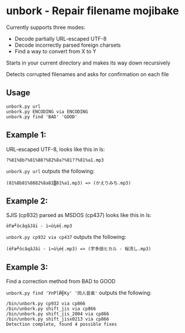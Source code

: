 # unbork - Repair filename mojibake

Currently supports three modes:
* Decode partially URL-escaped UTF-8
* Decode incorrectly parsed foreign charsets
* Find a way to convert from X to Y

Starts in your current directory and makes its way down recursively

Detects corrupted filenames and asks for confirmation on each file


## Usage
    unbork.py url
    unbork.py ENCODING via ENCODING
    unbork.py find 'BAD' 'GOOD'

## Example 1:
URL-escaped UTF-8, looks like this in ls:

    ?%81%8b?%81%88?%82%8a?%81??%81%a1.mp3
    
`unbork.py url` outputs the following:

    (81%8b81%8882%8a81▒81%a1.mp3) => (かえりみち.mp3)

## Example 2:
SJIS (cp932) parsed as MSDOS (cp437) looks like this in ls:

    ëFæ╜ôcâqâJâï - ì≈ù¼é╡.mp3
    
`unbork.py cp932 via cp437` outputs the following:

    (ëFæ╜ôcâqâJâï - ì≈ù¼é╡.mp3) => (宇多田ヒカル - 桜流し.mp3)

## Example 3:
Find a correction method from BAD to GOOD

`unbork.py find 'УпРlЙ╣Кy' '同人音楽'` outputs the following:

    /bin/unbork.py cp932 via cp866
    /bin/unbork.py shift_jis via cp866
    /bin/unbork.py shift_jis_2004 via cp866
    /bin/unbork.py shift_jisx0213 via cp866
    Detection complete, found 4 possible fixes
